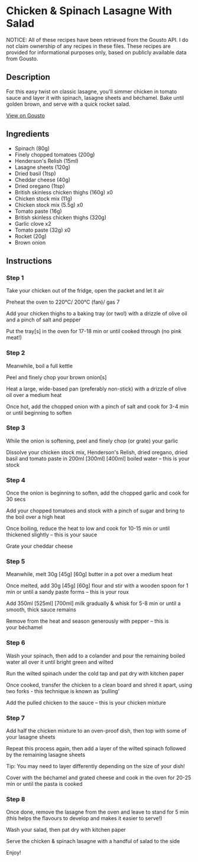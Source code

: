 # Chicken & Spinach Lasagne With Salad

NOTICE: All of these recipes have been retrieved from the Gousto API. I do not claim ownership of any recipes in these files. These recipes are provided for informational purposes only, based on publicly available data from Gousto.

## Description

For this easy twist on classic lasagne, you'll simmer chicken in tomato sauce and layer it with spinach, lasagne sheets and béchamel. Bake until golden brown, and serve with a quick rocket salad.

[View on Gousto](https://www.gousto.co.uk/recipes/cookbook/chicken-spinach-lasagne-with-rocket)

## Ingredients

- Spinach (80g)
- Finely chopped tomatoes (200g)
- Henderson's Relish (15ml)
- Lasagne sheets (120g)
- Dried basil (1tsp)
- Cheddar cheese (40g)
- Dried oregano (1tsp)
- British skinless chicken thighs (160g) x0
- Chicken stock mix (11g)
- Chicken stock mix (5.5g) x0
- Tomato paste (16g)
- British skinless chicken thighs (320g)
- Garlic clove x2
- Tomato paste (32g) x0
- Rocket (20g)
- Brown onion

## Instructions


### Step 1

Take your chicken out of the fridge, open the packet and let it air

Preheat the oven to 220°C/ 200°C (fan)/ gas 7

Add your chicken thighs to a baking tray (or two!) with a drizzle of olive oil and a pinch of salt and pepper

Put the tray[s] in the oven for 17-18 min or until cooked through (no pink meat!)


### Step 2

Meanwhile, boil a full kettle

Peel and finely chop your brown onion[s]

Heat a large, wide-based pan (preferably non-stick) with a drizzle of olive oil over a medium heat

Once hot, add the chopped onion with a pinch of salt and cook for 3-4 min or until beginning to soften


### Step 3

While the onion is softening, peel and finely chop (or grate) your garlic

Dissolve your chicken stock mix, Henderson's Relish, dried oregano, dried basil and tomato paste in 200ml <span class="text-purple">[300ml] </span><span class="text-danger">[400ml]</span> boiled water – this is your stock


### Step 4

Once the onion is beginning to soften, add the chopped garlic and cook for 30 secs

Add your chopped tomatoes and stock with a pinch of sugar and bring to the boil over a high heat

Once boiling, reduce the heat to low and cook for 10-15 min or until thickened slightly – this is your sauce

Grate your cheddar cheese


### Step 5

Meanwhile, melt 30g <span class="text-purple">[45g]</span> <span class="text-danger">[60g] </span>butter in a pot over a medium heat

Once melted, add 30g <span class="text-purple">[45g]</span> <span class="text-danger">[60g]</span> flour and stir with a wooden spoon for 1 min or until a sandy paste forms – this is your roux

Add 350ml<span class="text-danger"> <span class="text-purple">[525ml] </span>[700ml] </span>milk gradually & whisk for 5-8 min or until a smooth, thick sauce remains

Remove from the heat and season generously with pepper – this is your béchamel


### Step 6

Wash your spinach, then add to a colander and pour the remaining boiled water all over it until bright green and wilted

Run the wilted spinach under the cold tap and pat dry with kitchen paper

Once cooked, transfer the chicken to a clean board and shred it apart, using two forks - this technique is known as ‘pulling’

Add the pulled chicken to the sauce – this is your chicken mixture


### Step 7

Add half the chicken mixture to an oven-proof dish, then top with some of your lasagne sheets

Repeat this process again, then add a layer of the wilted spinach followed by the remaining lasagne sheets

Tip: You may need to layer differently depending on the size of your dish!

Cover with the béchamel and grated cheese and cook in the oven for 20-25 min or until the pasta is cooked

### Step 8

Once done, remove the lasagne from the oven and leave to stand for 5 min (this helps the flavours to develop and makes it easier to serve!)

Wash your salad, then pat dry with kitchen paper

Serve the chicken & spinach lasagne with a handful of salad to the side

Enjoy!

